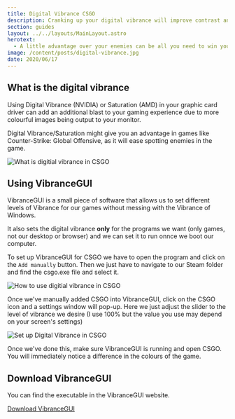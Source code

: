 ```yaml
---
title: Digital Vibrance CSGO
description: Cranking up your digital vibrance will improve contrast and make it easier to spot enemies in games like csgo and other shooters...
section: guides
layout: ../../layouts/MainLayout.astro
herotext:
  - A little advantage over your enemies can be all you need to win your games. Cranking up your digital vibrance will improve contrast and make it easier to spot enemies on dark parts of the maps.
image: /content/posts/digital-vibrance.jpg
date: 2020/06/17
---
```


## What is the digital vibrance

Using Digital Vibrance (NVIDIA) or Saturation (AMD) in your graphic card driver can add an additional blast to your gaming experience due to more colourful images being output to your monitor.

Digital Vibrance/Saturation might give you an advantage in games like Counter-Strike: Global Offensive, as it will ease spotting enemies in the game.

![What is digitial vibrance in CSGO](/content/resources/vibrance/digital-vibrance.jpg)

## Using VibranceGUI

VibranceGUI is a small piece of software that allows us to set different levels of Vibrance for our games without messing with the Vibrance of Windows.

It also sets the digital vibrance **only** for the programs we want (only games, not our desktop or browser) and we can set it to run onnce we boot our computer.

To set up VibranceGUI for CSGO we have to open the program and click on the `Add manually` button. Then we just have to navigate to our Steam folder and find the csgo.exe file and select it.

![How to use digitial vibrance in CSGO](/content/resources/vibrance/vibranceGUI_1.png)

Once we've manually added CSGO into VibranceGUI, click on the CSGO icon and a settings window will pop-up. Here we just adjust the slider to the level of vibrance we desire (I use 100% but the value you use may depend on your screen's settings)

![Set up Digital Vibrance in CSGO](/content/resources/vibrance/vibranceGUI_2.png)

Once we've done this, make sure VibranceGUI is running and open CSGO. You will immediately notice a difference in the colours of the game.

## Download VibranceGUI

You can find the executable in the VibranceGUI website.

<a href="https://vibrancegui.com/">Download VibranceGUI</a>
